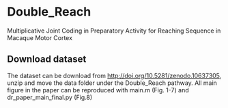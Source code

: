 # Double_Reach
Multiplicative Joint Coding in Preparatory Activity for Reaching Sequence in Macaque Motor Cortex
## Download dataset
The dataset can be download from http://doi.org/10.5281/zenodo.10637305, unzip and move the data folder under the Double_Reach pathway.
All main figure in the paper can be reproduced with main.m (Fig. 1-7) and dr_paper_main_final.py (Fig.8)



